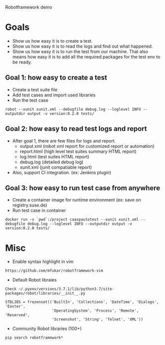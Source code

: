 Robotframework demo

# Goals
- Show us how easy it is to create a test.
- Show us how easy it is to read the logs and find out what happened.
- Show us how easy it is to run the test from our machine. 
That also means how easy it is to add all the required packages for the test env to be ready.

## Goal 1: how easy to create a test
- Create a test suite file
- Add test cases and import used libraries
- Run the test case

```
robot --xunit xunit.xml --debugfile debug.log --loglevel INFO --outputdir output -v version:0.2.0 tests/
```

## Goal 2: how easy to read test logs and report
- After goal 1, there are few files for logs and report.
    - output.xml (robot xml report for customized report or automation)
    - report.html (high level test suites summary HTML report)
    - log.html (test suites HTML report)
    - debug.log (detailed debug log)
    - xunit.xml (junit compatiable report)
- Also, support CI integration. (ex: Jenkins plugin)

## Goal 3: how easy to run test case from anywhere
- Create a container image for runtime environment (ex: save on registry.suse.de)
- Run test case in container

```
docker run -v `pwd`:/project caaspautotest --xunit xunit.xml --debugfile debug.log --loglevel INFO --outputdir output -v version:0.2.0 tests/
```

# Misc
- Enable syntax highlight in vim

```
https://github.com/mfukar/robotframework-vim
```

- Default Robot libraies

```
Check ~/.pyenv/versions/3.7.1/lib/python3.7/site-packages/robot/libraries/__init__.py

STDLIBS = frozenset(('BuiltIn', 'Collections', 'DateTime', 'Dialogs', 'Easter',
                     'OperatingSystem', 'Process', 'Remote', 'Reserved',
                     'Screenshot', 'String', 'Telnet', 'XML'))
```

- Community Robot libraries (100+)

```
pip search robotframework*
```
